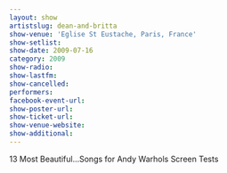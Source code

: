 ```yaml
---
layout: show
artistslug: dean-and-britta
show-venue: 'Eglise St Eustache, Paris, France'
show-setlist: 
show-date: 2009-07-16
category: 2009
show-radio: 
show-lastfm: 
show-cancelled: 
performers: 
facebook-event-url: 
show-poster-url: 
show-ticket-url: 
show-venue-website: 
show-additional: 
---
```


13 Most Beautiful...Songs for Andy Warhols Screen Tests